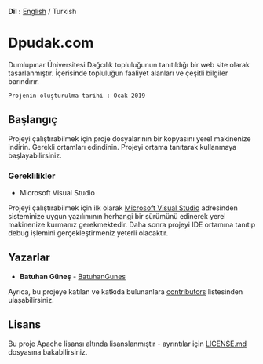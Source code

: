 **Dil :** [English](https://github.com/BatuhanGunes/Dpudak.com) / Turkish

# Dpudak.com

Dumlupınar Üniversitesi Dağcılık topluluğunun tanıtıldığı bir web site olarak tasarlanmıştır. İçerisinde topluluğun faaliyet alanları ve çeşitli bilgiler barındırır.

`
Projenin oluşturulma tarihi : Ocak 2019
`

## Başlangıç

Projeyi çalıştırabilmek için proje dosyalarının bir kopyasını yerel makinenize indirin. Gerekli ortamları edindinin. Projeyi ortama tanıtarak kullanmaya başlayabilirsiniz.

### Gereklilikler

- Microsoft Visual Studio

Projeyi çalıştırabilmek için ilk olarak [Microsoft Visual Studio](https://visualstudio.microsoft.com/) adresinden sisteminize uygun yazılımının herhangi bir sürümünü edinerek yerel makinenize kurmanız gerekmektedir. Daha sonra projeyi IDE ortamına tanıtıp debug işlemini gerçekleştirmeniz yeterli olacaktır.

## Yazarlar

* **Batuhan Güneş**  - [BatuhanGunes](https://github.com/BatuhanGunes)

Ayrıca, bu projeye katılan ve katkıda bulunanlara [contributors](https://github.com/BatuhanGunes/Dpudak.com/graphs/contributors) listesinden ulaşabilirsiniz.

## Lisans

Bu proje Apache lisansı altında lisanslanmıştır - ayrıntılar için [LICENSE.md](https://github.com/BatuhanGunes/Dpudak.com/blob/master/LICENSE) dosyasına bakabilirsiniz.

